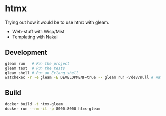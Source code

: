 # htmx
Trying out how it would be to use htmx with gleam.

- Web-stuff with Wisp/Mist
- Templating with Nakai

## Development

```sh
gleam run   # Run the project
gleam test  # Run the tests
gleam shell # Run an Erlang shell
watchexec -r -e gleam -E DEVELOPMENT=true -- gleam run </dev/null # Watch and run
```

## Build
```sh
docker build -t htmx-gleam .
docker run --rm -it -p 8000:8000 htmx-gleam
```